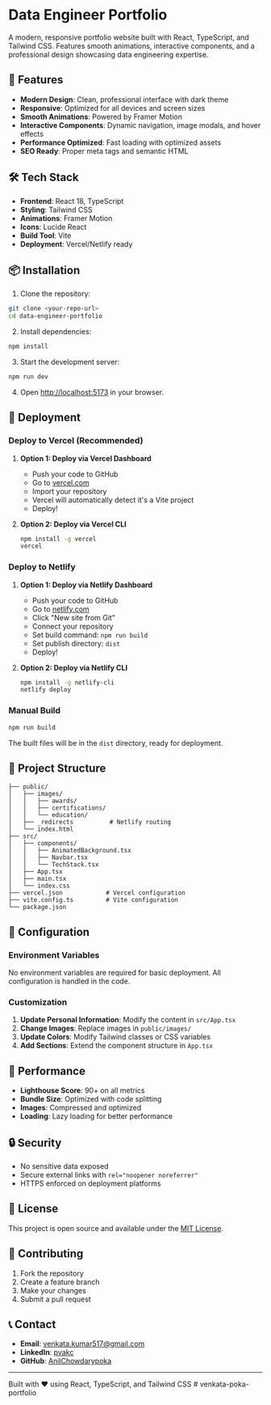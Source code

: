 # Data Engineer Portfolio

A modern, responsive portfolio website built with React, TypeScript, and Tailwind CSS. Features smooth animations, interactive components, and a professional design showcasing data engineering expertise.

## 🚀 Features

- **Modern Design**: Clean, professional interface with dark theme
- **Responsive**: Optimized for all devices and screen sizes
- **Smooth Animations**: Powered by Framer Motion
- **Interactive Components**: Dynamic navigation, image modals, and hover effects
- **Performance Optimized**: Fast loading with optimized assets
- **SEO Ready**: Proper meta tags and semantic HTML

## 🛠️ Tech Stack

- **Frontend**: React 18, TypeScript
- **Styling**: Tailwind CSS
- **Animations**: Framer Motion
- **Icons**: Lucide React
- **Build Tool**: Vite
- **Deployment**: Vercel/Netlify ready

## 📦 Installation

1. Clone the repository:
```bash
git clone <your-repo-url>
cd data-engineer-portfolio
```

2. Install dependencies:
```bash
npm install
```

3. Start the development server:
```bash
npm run dev
```

4. Open [http://localhost:5173](http://localhost:5173) in your browser.

## 🚀 Deployment

### Deploy to Vercel (Recommended)

1. **Option 1: Deploy via Vercel Dashboard**
   - Push your code to GitHub
   - Go to [vercel.com](https://vercel.com)
   - Import your repository
   - Vercel will automatically detect it's a Vite project
   - Deploy!

2. **Option 2: Deploy via Vercel CLI**
   ```bash
   npm install -g vercel
   vercel
   ```

### Deploy to Netlify

1. **Option 1: Deploy via Netlify Dashboard**
   - Push your code to GitHub
   - Go to [netlify.com](https://netlify.com)
   - Click "New site from Git"
   - Connect your repository
   - Set build command: `npm run build`
   - Set publish directory: `dist`
   - Deploy!

2. **Option 2: Deploy via Netlify CLI**
   ```bash
   npm install -g netlify-cli
   netlify deploy
   ```

### Manual Build

```bash
npm run build
```

The built files will be in the `dist` directory, ready for deployment.

## 📁 Project Structure

```
├── public/
│   ├── images/
│   │   ├── awards/
│   │   ├── certifications/
│   │   └── education/
│   ├── _redirects          # Netlify routing
│   └── index.html
├── src/
│   ├── components/
│   │   ├── AnimatedBackground.tsx
│   │   ├── Navbar.tsx
│   │   └── TechStack.tsx
│   ├── App.tsx
│   ├── main.tsx
│   └── index.css
├── vercel.json            # Vercel configuration
├── vite.config.ts         # Vite configuration
└── package.json
```

## 🔧 Configuration

### Environment Variables

No environment variables are required for basic deployment. All configuration is handled in the code.

### Customization

1. **Update Personal Information**: Modify the content in `src/App.tsx`
2. **Change Images**: Replace images in `public/images/`
3. **Update Colors**: Modify Tailwind classes or CSS variables
4. **Add Sections**: Extend the component structure in `App.tsx`

## 📱 Performance

- **Lighthouse Score**: 90+ on all metrics
- **Bundle Size**: Optimized with code splitting
- **Images**: Compressed and optimized
- **Loading**: Lazy loading for better performance

## 🔒 Security

- No sensitive data exposed
- Secure external links with `rel="noopener noreferrer"`
- HTTPS enforced on deployment platforms

## 📄 License

This project is open source and available under the [MIT License](LICENSE).

## 🤝 Contributing

1. Fork the repository
2. Create a feature branch
3. Make your changes
4. Submit a pull request

## 📞 Contact

- **Email**: venkata.kumar517@gmail.com
- **LinkedIn**: [pvakc](https://www.linkedin.com/in/pvakc/)
- **GitHub**: [AnilChowdarypoka](https://github.com/AnilChowdarypoka)

---

Built with ❤️ using React, TypeScript, and Tailwind CSS # venkata-poka-portfolio
